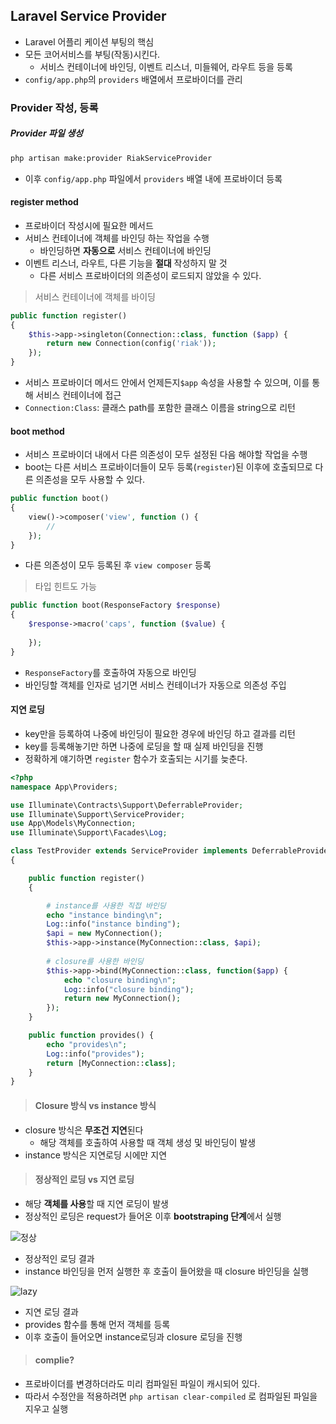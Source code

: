 ## Laravel Service Provider

- Laravel 어플리 케이션 부팅의 핵심
- 모든 코어서비스를 부팅(작동)시킨다.
  - 서비스 컨테이너에 바인딩, 이벤트 리스너, 미들웨어, 라우트 등을 등록
- `config/app.php`의 `providers` 배열에서 프로바이더를 관리



### Provider 작성, 등록

##### Provider 파일 생성

```bash
php artisan make:provider RiakServiceProvider
```

- 이후 `config/app.php` 파일에서 `providers` 배열 내에 프로바이더 등록



#### register method

- 프로바이더 작성시에 필요한 메서드
- 서비스 컨테이너에 객체를 바인딩 하는 작업을 수행
  - 바인딩하면 **자동으로** 서비스 컨테이너에 바인딩
- 이벤트 리스너, 라우트, 다른 기능을 **절대** 작성하지 말 것
  - 다른 서비스 프로바이더의 의존성이 로드되지 않았을 수 있다.

> 서비스 컨테이너에 객체를 바이딩

```php
public function register()
{
    $this->app->singleton(Connection::class, function ($app) {
        return new Connection(config('riak'));
    });
}
```

- 서비스 프로바이더 메서드 안에서 언제든지`$app` 속성을 사용할 수 있으며, 이를 통해 서비스 컨테이너에 접근
- `Connection:Class`: 클래스 path를 포함한 클래스 이름을 string으로 리턴



#### boot method

- 서비스 프로바이더 내에서 다른 의존성이 모두 설정된 다음 해야할 작업을 수행
- boot는 다른 서비스 프로바이더들이 모두 등록(`register`)된 이후에 호출되므로 다른 의존성을 모두 사용할 수 있다.

```php
public function boot()
{
    view()->composer('view', function () {
        //
    });
}
```

- 다른 의존성이 모두 등록된 후 `view composer` 등록



> 타입 힌트도 가능

```php
public function boot(ResponseFactory $response)
{
    $response->macro('caps', function ($value) {
        
    });
}
```

- `ResponseFactory`를 호출하여 자동으로 바인딩
- 바인딩할 객체를 인자로 넘기면 서비스 컨테이너가 자동으로 의존성 주입



#### 지연 로딩

- key만을 등록하여 나중에 바인딩이 필요한 경우에 바인딩 하고 결과를 리턴
- key를 등록해놓기만 하면 나중에 로딩을 할 때 실제 바인딩을 진행
- 정확하게 얘기하면 `register` 함수가 호출되는 시기를 늦춘다.

```php
<?php
namespace App\Providers;

use Illuminate\Contracts\Support\DeferrableProvider;
use Illuminate\Support\ServiceProvider;
use App\Models\MyConnection;
use Illuminate\Support\Facades\Log;

class TestProvider extends ServiceProvider implements DeferrableProvider
{

    public function register()
    {

        # instance를 사용한 직접 바인딩
        echo "instance binding\n";
        Log::info("instance binding");
        $api = new MyConnection();
        $this->app->instance(MyConnection::class, $api);
        
        # closure를 사용한 바인딩
        $this->app->bind(MyConnection::class, function($app) {
            echo "closure binding\n";
            Log::info("closure binding");
            return new MyConnection();
        });
    }

    public function provides() {
        echo "provides\n";
        Log::info("provides");
        return [MyConnection::class];
    }
}

```



>#### Closure 방식 vs instance 방식

- closure 방식은 **무조건 지연**된다
  - 해당 객체를 호출하여 사용할 때 객체 생성 및 바인딩이 발생
- instance 방식은 지연로딩 시에만 지연



> #### 정상적인 로딩 vs 지연 로딩

- 해당 **객체를 사용**할 때 지연 로딩이 발생
- 정상적인 로딩은 request가 들어온 이후 **bootstraping 단계**에서 실행



![정상](https://user-images.githubusercontent.com/19590371/70958989-37302a80-20be-11ea-894d-55d956f859c3.PNG)

- 정상적인 로딩 결과
- instance 바인딩을 먼저 실행한 후 호출이 들어왔을 때 closure 바인딩을 실행



![lazy](https://user-images.githubusercontent.com/19590371/70958990-37302a80-20be-11ea-90fd-36d864b2f3a9.PNG)

- 지연 로딩 결과
- provides 함수를 통해 먼저 객체를 등록
- 이후 호출이 들어오면 instance로딩과 closure 로딩을 진행



> #### complie?

- 프로바이더를 변경하더라도 미리 컴파일된 파일이 캐시되어 있다.
- 따라서 수정안을 적용하려면 `php artisan clear-compiled` 로 컴파일된 파일을 지우고 실행



